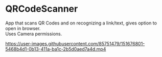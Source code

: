 # QRCodeScanner
App that scans QR Codes and on recognizing a link/text, gives option to open in browser.<br/>
Uses Camera permissions.


https://user-images.githubusercontent.com/85751479/151676801-5468b4d1-0b13-411a-ba1c-2b5d0aed7a4d.mp4

